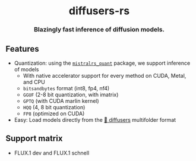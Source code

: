 <a name="top"></a>
<h1 align="center">
  diffusers-rs
</h1>

<h3 align="center">
Blazingly fast inference of diffusion models.
</h3>

## Features
- Quantization: using the [`mistralrs_quant`](https://github.com/EricLBuehler/mistral.rs/tree/master/mistralrs-quant) package, we support inference of models
  - With native accelerator support for every method on CUDA, Metal, and CPU
  - `bitsandbytes` format (int8, fp4, nf4)
  - `GGUF` (2-8 bit quantization, with imatrix)
  - `GPTQ` (with CUDA marlin kernel)
  - `HQQ` (4, 8 bit quantization)
  - `FP8` (optimized on CUDA)
- Easy: Load models directly from the [🤗 diffusers](https://github.com/huggingface/diffusers) multifolder format

## Support matrix
- FLUX.1 dev and FLUX.1 schnell